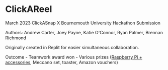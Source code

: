 # ClickAReel
March 2023 ClickASnap X Bournemouth University Hackathon Submission

Authors: Andrew Carter, Joey Payne, Katie O'Connor, Ryan Palmer, Brennan Richmond

Originally created in Replit for easier simultaneous collaboration.

Outcome - Teamwork award won - Various prizes (<u>Raspberry Pi + accessories</u>, Meccano set, toaster, Amazon vouchers)
